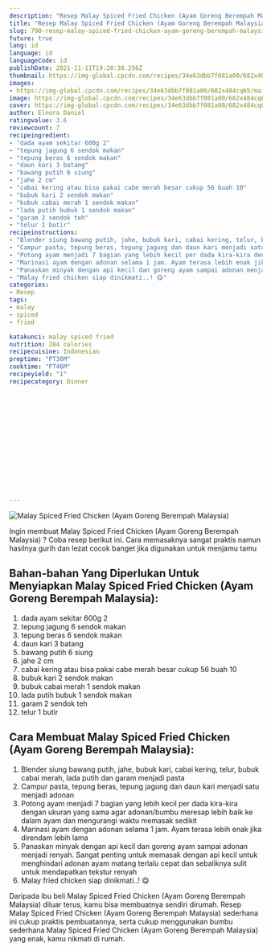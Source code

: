 ```yaml
---
description: "Resep Malay Spiced Fried Chicken (Ayam Goreng Berempah Malaysia) Anti Gagal"
title: "Resep Malay Spiced Fried Chicken (Ayam Goreng Berempah Malaysia) Anti Gagal"
slug: 790-resep-malay-spiced-fried-chicken-ayam-goreng-berempah-malaysia-anti-gagal
future: true
lang: id
language: id
languageCode: id
publishDate: 2021-11-11T19:20:38.256Z 
thumbnail: https://img-global.cpcdn.com/recipes/34e63dbb7f081a00/682x484cq65/malay-spiced-fried-chicken-ayam-goreng-berempah-malaysia-foto-resep-utama.png
images:
- https://img-global.cpcdn.com/recipes/34e63dbb7f081a00/682x484cq65/malay-spiced-fried-chicken-ayam-goreng-berempah-malaysia-foto-resep-utama.png
image: https://img-global.cpcdn.com/recipes/34e63dbb7f081a00/682x484cq65/malay-spiced-fried-chicken-ayam-goreng-berempah-malaysia-foto-resep-utama.png
cover: https://img-global.cpcdn.com/recipes/34e63dbb7f081a00/682x484cq65/malay-spiced-fried-chicken-ayam-goreng-berempah-malaysia-foto-resep-utama.png
author: Elnora Daniel
ratingvalue: 3.6
reviewcount: 7
recipeingredient:
- "dada ayam sekitar 600g 2"
- "tepung jagung 6 sendok makan"
- "tepung beras 6 sendok makan"
- "daun kari 3 batang"
- "bawang putih 6 siung"
- "jahe 2 cm"
- "cabai kering atau bisa pakai cabe merah besar cukup 56 buah 10"
- "bubuk kari 2 sendok makan"
- "bubuk cabai merah 1 sendok makan"
- "lada putih bubuk 1 sendok makan"
- "garam 2 sendok teh"
- "telur 1 butir"
recipeinstructions:
- "Blender siung bawang putih, jahe, bubuk kari, cabai kering, telur, bubuk cabai merah, lada putih dan garam menjadi pasta"
- "Campur pasta, tepung beras, tepung jagung dan daun kari menjadi satu menjadi adonan"
- "Potong ayam menjadi 7 bagian yang lebih kecil per dada kira-kira dengan ukuran yang sama agar adonan/bumbu meresap lebih baik ke dalam ayam dan mengurangi waktu memasak sedikit"
- "Marinasi ayam dengan adonan selama 1 jam. Ayam terasa lebih enak jika direndam lebih lama"
- "Panaskan minyak dengan api kecil dan goreng ayam sampai adonan menjadi renyah. Sangat penting untuk memasak dengan api kecil untuk menghindari adonan ayam matang terlalu cepat dan sebaliknya sulit untuk mendapatkan tekstur renyah"
- "Malay fried chicken siap dinikmati..! 😋"
categories:
- Resep
tags:
- malay
- spiced
- fried

katakunci: malay spiced fried 
nutrition: 284 calories
recipecuisine: Indonesian
preptime: "PT36M"
cooktime: "PT46M"
recipeyield: "1"
recipecategory: Dinner


     
    
    
    
    
    
    
    
    
    
    
      
    
---
```



![Malay Spiced Fried Chicken (Ayam Goreng Berempah Malaysia)](https://img-global.cpcdn.com/recipes/34e63dbb7f081a00/682x484cq65/malay-spiced-fried-chicken-ayam-goreng-berempah-malaysia-foto-resep-utama.png)

Ingin membuat Malay Spiced Fried Chicken (Ayam Goreng Berempah Malaysia) ? Coba resep berikut ini. Cara memasaknya sangat praktis namun hasilnya gurih dan lezat cocok banget jika digunakan untuk menjamu tamu

<!--inarticleads1-->

## Bahan-bahan Yang Diperlukan Untuk Menyiapkan Malay Spiced Fried Chicken (Ayam Goreng Berempah Malaysia):

1. dada ayam sekitar 600g 2
1. tepung jagung 6 sendok makan
1. tepung beras 6 sendok makan
1. daun kari 3 batang
1. bawang putih 6 siung
1. jahe 2 cm
1. cabai kering atau bisa pakai cabe merah besar cukup 56 buah 10
1. bubuk kari 2 sendok makan
1. bubuk cabai merah 1 sendok makan
1. lada putih bubuk 1 sendok makan
1. garam 2 sendok teh
1. telur 1 butir



<!--inarticleads2-->

## Cara Membuat Malay Spiced Fried Chicken (Ayam Goreng Berempah Malaysia):

1. Blender siung bawang putih, jahe, bubuk kari, cabai kering, telur, bubuk cabai merah, lada putih dan garam menjadi pasta
1. Campur pasta, tepung beras, tepung jagung dan daun kari menjadi satu menjadi adonan
1. Potong ayam menjadi 7 bagian yang lebih kecil per dada kira-kira dengan ukuran yang sama agar adonan/bumbu meresap lebih baik ke dalam ayam dan mengurangi waktu memasak sedikit
1. Marinasi ayam dengan adonan selama 1 jam. Ayam terasa lebih enak jika direndam lebih lama
1. Panaskan minyak dengan api kecil dan goreng ayam sampai adonan menjadi renyah. Sangat penting untuk memasak dengan api kecil untuk menghindari adonan ayam matang terlalu cepat dan sebaliknya sulit untuk mendapatkan tekstur renyah
1. Malay fried chicken siap dinikmati..! 😋




Daripada ibu beli  Malay Spiced Fried Chicken (Ayam Goreng Berempah Malaysia)  diluar terus, kamu  bisa membuatnya sendiri dirumah. Resep  Malay Spiced Fried Chicken (Ayam Goreng Berempah Malaysia)  sederhana ini cukup praktis pembuatannya, serta cukup menggunakan bumbu sederhana  Malay Spiced Fried Chicken (Ayam Goreng Berempah Malaysia)  yang enak, kamu nikmati di rumah.
